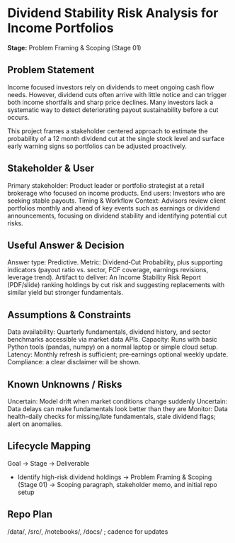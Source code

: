 # Dividend Stability Risk Analysis for Income Portfolios
**Stage:** Problem Framing & Scoping (Stage 01)
## Problem Statement
Income focused investors rely on dividends to meet ongoing cash flow needs. However, dividend cuts often arrive with little notice and can trigger both income shortfalls and sharp price declines. Many investors lack a systematic way to detect deteriorating payout sustainability before a cut occurs.

This project frames a stakeholder centered approach to estimate the probability of a 12 month dividend cut at the single stock level and surface early warning signs so portfolios can be adjusted proactively.

## Stakeholder & User
Primary stakeholder: Product leader or portfolio strategist at a retail brokerage who focused on income products.
End users: Investors who are seeking stable payouts.
Timing & Workflow Context: Advisors review client portfolios monthly and ahead of key events such as earnings or dividend announcements, focusing on dividend stability and identifying potential cut risks.

## Useful Answer & Decision
Answer type: Predictive.
Metric: Dividend‑Cut Probability, plus supporting indicators (payout ratio vs. sector, FCF coverage, earnings revisions, leverage trend).
Artifact to deliver: An Income Stability Risk Report (PDF/slide) ranking holdings by cut risk and suggesting replacements with similar yield but stronger fundamentals.

 ## Assumptions & Constraints
Data availability: Quarterly fundamentals, dividend history, and sector benchmarks accessible via market data APIs.
Capacity: Runs with basic Python tools (pandas, numpy) on a normal laptop or simple cloud setup.
Latency: Monthly refresh is sufficient; pre‑earnings optional weekly update.
Compliance: a clear disclaimer will be shown.

 ## Known Unknowns / Risks
Uncertain: Model drift when market conditions change suddenly
Uncertain: Data delays can make fundamentals look better than they are
Monitor: Data health-daily checks for missing/late fundamentals, stale dividend flags; alert on anomalies.

## Lifecycle Mapping
Goal → Stage → Deliverable
- Identify high-risk dividend holdings → Problem Framing & Scoping (Stage 01) → Scoping paragraph, stakeholder memo, and initial repo setup

## Repo Plan
/data/, /src/, /notebooks/, /docs/ ; cadence for updates

